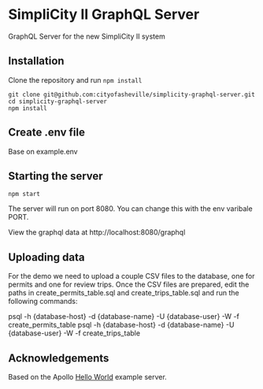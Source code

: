 # SimpliCity II GraphQL Server

GraphQL Server for the new SimpliCity II system

## Installation

Clone the repository and run `npm install`

```
git clone git@github.com:cityofasheville/simplicity-graphql-server.git
cd simplicity-graphql-server
npm install
```
## Create .env file
Base on example.env

## Starting the server

```
npm start
```

The server will run on port 8080. You can change this with the env varibale PORT.

View the graphql data at http://localhost:8080/graphql

## Uploading data

For the demo we need to upload a couple CSV files to the database, one for permits and one for review trips. Once the CSV files are prepared, edit the paths in create_permits_table.sql and create_trips_table.sql and run the following commands:

  psql -h {database-host} -d {database-name} -U {database-user} -W -f create_permits_table
  psql -h {database-host} -d {database-name} -U {database-user} -W -f create_trips_table

## Acknowledgements
Based on the Apollo [Hello World](https://github.com/apollostack/frontpage-server) example server.
